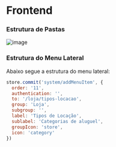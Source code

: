 # Frontend
### Estrutura de Pastas
![image](https://github.com/user-attachments/assets/57c6d6f2-ee5b-4077-b38f-614af5c3cbfe) <br>

### Estrutura do Menu Lateral
Abaixo segue a estrutura do menu lateral:

```js
store.commit('system/addMenuItem', {
  order: '11',
  authentication: '',
  to: '/loja/tipos-locacao',
  group: 'Loja',
  subgroup: '',
  label: 'Tipos de Locação',
  sublabel: 'Categorias de aluguel',
  groupIcon: 'store',
  icon: 'category'
})
```
